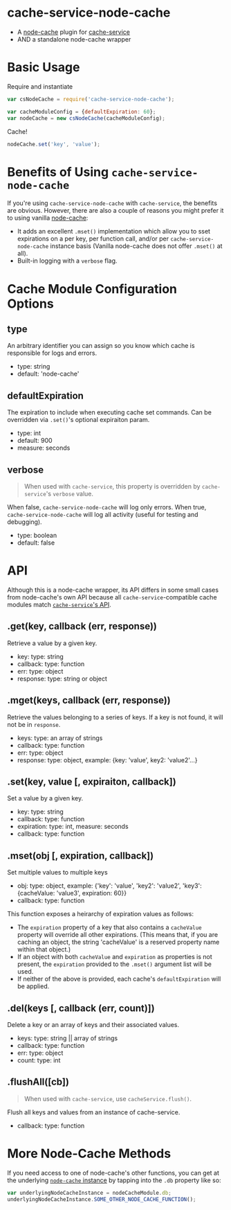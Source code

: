 # cache-service-node-cache

* A [node-cache](https://github.com/tcs-de/nodecache) plugin for [cache-service](https://github.com/jpodwys/cache-service)
* AND a standalone node-cache wrapper

# Basic Usage

Require and instantiate
```javascript
var csNodeCache = require('cache-service-node-cache');

var cacheModuleConfig = {defaultExpiration: 60};
var nodeCache = new csNodeCache(cacheModuleConfig);
```

Cache!
```javascript
nodeCache.set('key', 'value');
```

# Benefits of Using `cache-service-node-cache`

If you're using `cache-service-node-cache` with `cache-service`, the benefits are obvious. However, there are also a couple of reasons you might prefer it to using vanilla [node-cache](https://www.npmjs.com/package/node-cache):

* It adds an excellent `.mset()` implementation which allow you to sset expirations on a per key, per function call, and/or per `cache-service-node-cache` instance basis (Vanilla node-cache does not offer `.mset()` at all).
* Built-in logging with a `verbose` flag.

# Cache Module Configuration Options

## type

An arbitrary identifier you can assign so you know which cache is responsible for logs and errors.

* type: string
* default: 'node-cache'

## defaultExpiration

The expiration to include when executing cache set commands. Can be overridden via `.set()`'s optional expiraiton param.

* type: int
* default: 900
* measure: seconds

## verbose

> When used with `cache-service`, this property is overridden by `cache-service`'s `verbose` value.

When false, `cache-service-node-cache` will log only errors. When true, `cache-service-node-cache` will log all activity (useful for testing and debugging).

* type: boolean
* default: false

# API

Although this is a node-cache wrapper, its API differs in some small cases from node-cache's own API because all `cache-service`-compatible cache modules match [`cache-service`'s API](https://github.com/jpodwys/cache-service#api).

## .get(key, callback (err, response))

Retrieve a value by a given key.

* key: type: string
* callback: type: function
* err: type: object
* response: type: string or object

## .mget(keys, callback (err, response))

Retrieve the values belonging to a series of keys. If a key is not found, it will not be in `response`.

* keys: type: an array of strings
* callback: type: function
* err: type: object
* response: type: object, example: {key: 'value', key2: 'value2'...}

## .set(key, value [, expiraiton, callback])

Set a value by a given key.

* key: type: string
* callback: type: function
* expiration: type: int, measure: seconds
* callback: type: function

## .mset(obj [, expiration, callback])

Set multiple values to multiple keys

* obj: type: object, example: {'key': 'value', 'key2': 'value2', 'key3': {cacheValue: 'value3', expiration: 60}}
* callback: type: function

This function exposes a heirarchy of expiration values as follows:
* The `expiration` property of a key that also contains a `cacheValue` property will override all other expirations. (This means that, if you are caching an object, the string 'cacheValue' is a reserved property name within that object.)
* If an object with both `cacheValue` and `expiration` as properties is not present, the `expiration` provided to the `.mset()` argument list will be used.
* If neither of the above is provided, each cache's `defaultExpiration` will be applied.

## .del(keys [, callback (err, count)])

Delete a key or an array of keys and their associated values.

* keys: type: string || array of strings
* callback: type: function
* err: type: object
* count: type: int

## .flushAll([cb])

> When used with `cache-service`, use `cacheService.flush()`.

Flush all keys and values from an instance of cache-service.

* callback: type: function

# More Node-Cache Methods

If you need access to one of node-cache's other functions, you can get at the underlying [`node-cache` instance](https://github.com/tcs-de/nodecache) by tapping into the `.db` property like so:

```javascript
var underlyingNodeCacheInstance = nodeCacheModule.db;
underlyingNodeCacheInstance.SOME_OTHER_NODE_CACHE_FUNCTION();
```
